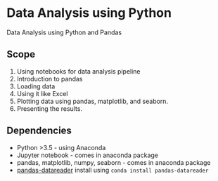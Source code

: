 # Data Analysis using Python
Data Analysis using Python and Pandas

## Scope
1.  Using notebooks for data analysis pipeline
2.  Introduction to pandas
3.  Loading data
4.  Using it like Excel
5.  Plotting data using pandas, matplotlib, and seaborn. 
6.  Presenting the results.

## Dependencies

* Python >3.5 - using Anaconda
* Jupyter notebook - comes in anaconda package
* pandas, matplotlib, numpy, seaborn - comes in anaconda package
* [pandas-datareader](https://github.com/pydata/pandas-datareader)
install using `conda install pandas-datareader`


